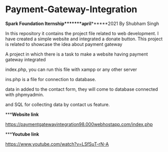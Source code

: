# Payment-Gateway-Integration
********Spark Foundation Iternship*******april**************2021
By Shubham Singh

In this repository it contains the project file related to web development. I have created a simple website and integrated a donate button. This project is related to showcase the idea about payment gateway

A project in which there is a task to make a website having payment gateway integrated

index.php, you can run this file with xampp or any other server 

ins.php is a file for connection to database.

data in added to the contact form, they will come to database connected with phpmyadmin.

and SQL for collecting data by contact us feature.


*************Website link**********
 
https://paymentgatewayintegration98.000webhostapp.com/index.php

*************Youtube link**********

https://www.youtube.com/watch?v=LSfSuT-rN-A
